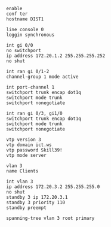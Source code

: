 ```shell
enable
conf ter
hostname DIST1
```
```shell
line console 0
loggin synchronous
```
```shell
int gi 0/0
no switchport
ip address 172.20.1.2 255.255.255.252
no shut
```
```shell
int ran gi 0/1-2
channel-group 1 mode active
```
```shell
int port-channel 1
switchport trunk encap dot1q
switchport mode trunk
switchport nonegotiate
```
```shell
int ran gi 0/3, gi1/0
switchport trunk encap dot1q
switchport mode trunk
switchport nonegotiate
```
```shell
vtp version 3
vtp domain ict.ws
vtp password Skill39!
vtp mode server
```
```shell
vlan 3
name Clients
```
```shell
int vlan 3
ip address 172.20.3.2 255.255.255.0
no shut
standby 3 ip 172.20.3.1
standby 3 priority 110
standby preempt
```
```shell
spanning-tree vlan 3 root primary
```
```shell

```
